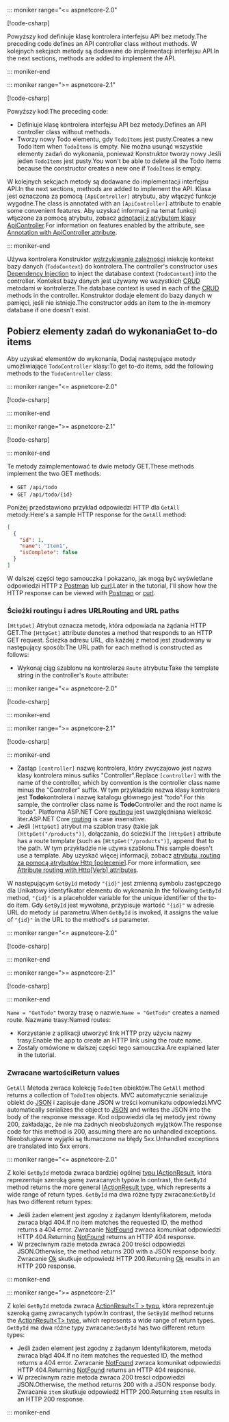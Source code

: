 ::: moniker range="<= aspnetcore-2.0"

[!code-csharp[](../../tutorials/first-web-api/samples/2.0/TodoApi/Controllers/TodoController2.cs?name=snippet_todo1)]

<span data-ttu-id="ef8d0-101">Powyższy kod definiuje klasę kontrolera interfejsu API bez metody.</span><span class="sxs-lookup"><span data-stu-id="ef8d0-101">The preceding code defines an API controller class without methods.</span></span> <span data-ttu-id="ef8d0-102">W kolejnych sekcjach metody są dodawane do implementacji interfejsu API.</span><span class="sxs-lookup"><span data-stu-id="ef8d0-102">In the next sections, methods are added to implement the API.</span></span>

::: moniker-end

::: moniker range=">= aspnetcore-2.1"

[!code-csharp[](../../tutorials/first-web-api/samples/2.1/TodoApi/Controllers/TodoController2.cs?name=snippet_todo1)]

<span data-ttu-id="ef8d0-103">Powyższy kod:</span><span class="sxs-lookup"><span data-stu-id="ef8d0-103">The preceding code:</span></span>

* <span data-ttu-id="ef8d0-104">Definiuje klasę kontrolera interfejsu API bez metody.</span><span class="sxs-lookup"><span data-stu-id="ef8d0-104">Defines an API controller class without methods.</span></span>
* <span data-ttu-id="ef8d0-105">Tworzy nowy Todo elementu, gdy `TodoItems` jest pusty.</span><span class="sxs-lookup"><span data-stu-id="ef8d0-105">Creates a new Todo item when `TodoItems` is empty.</span></span> <span data-ttu-id="ef8d0-106">Nie można usunąć wszystkie elementy zadań do wykonania, ponieważ Konstruktor tworzy nowy Jeśli jeden `TodoItems` jest pusty.</span><span class="sxs-lookup"><span data-stu-id="ef8d0-106">You won't be able to delete all the Todo items because the constructor creates a new one if `TodoItems` is empty.</span></span>

<span data-ttu-id="ef8d0-107">W kolejnych sekcjach metody są dodawane do implementacji interfejsu API.</span><span class="sxs-lookup"><span data-stu-id="ef8d0-107">In the next sections, methods are added to implement the API.</span></span> <span data-ttu-id="ef8d0-108">Klasa jest oznaczona za pomocą `[ApiController]` atrybutu, aby włączyć funkcje wygodne.</span><span class="sxs-lookup"><span data-stu-id="ef8d0-108">The class is annotated with an `[ApiController]` attribute to enable some convenient features.</span></span> <span data-ttu-id="ef8d0-109">Aby uzyskać informacji na temat funkcji włączone za pomocą atrybutu, zobacz [adnotacji z atrybutem klasy ApiController](xref:web-api/index#annotation-with-apicontroller-attribute).</span><span class="sxs-lookup"><span data-stu-id="ef8d0-109">For information on features enabled by the attribute, see [Annotation with ApiController attribute](xref:web-api/index#annotation-with-apicontroller-attribute).</span></span>

::: moniker-end

<span data-ttu-id="ef8d0-110">Używa kontrolera Konstruktor [wstrzykiwanie zależności](xref:fundamentals/dependency-injection) iniekcję kontekst bazy danych (`TodoContext`) do kontrolera.</span><span class="sxs-lookup"><span data-stu-id="ef8d0-110">The controller's constructor uses [Dependency Injection](xref:fundamentals/dependency-injection) to inject the database context (`TodoContext`) into the controller.</span></span> <span data-ttu-id="ef8d0-111">Kontekst bazy danych jest używany we wszystkich [CRUD](https://wikipedia.org/wiki/Create,_read,_update_and_delete) metodami w kontrolerze.</span><span class="sxs-lookup"><span data-stu-id="ef8d0-111">The database context is used in each of the [CRUD](https://wikipedia.org/wiki/Create,_read,_update_and_delete) methods in the controller.</span></span> <span data-ttu-id="ef8d0-112">Konstruktor dodaje element do bazy danych w pamięci, jeśli nie istnieje.</span><span class="sxs-lookup"><span data-stu-id="ef8d0-112">The constructor adds an item to the in-memory database if one doesn't exist.</span></span>

## <a name="get-to-do-items"></a><span data-ttu-id="ef8d0-113">Pobierz elementy zadań do wykonania</span><span class="sxs-lookup"><span data-stu-id="ef8d0-113">Get to-do items</span></span>

<span data-ttu-id="ef8d0-114">Aby uzyskać elementów do wykonania, Dodaj następujące metody umożliwiające `TodoController` klasy:</span><span class="sxs-lookup"><span data-stu-id="ef8d0-114">To get to-do items, add the following methods to the `TodoController` class:</span></span>

::: moniker range="<= aspnetcore-2.0"

[!code-csharp[](../../tutorials/first-web-api/samples/2.0/TodoApi/Controllers/TodoController.cs?name=snippet_GetAll)]

::: moniker-end

::: moniker range=">= aspnetcore-2.1"

[!code-csharp[](../../tutorials/first-web-api/samples/2.1/TodoApi/Controllers/TodoController.cs?name=snippet_GetAll)]

::: moniker-end

<span data-ttu-id="ef8d0-115">Te metody zaimplementować te dwie metody GET.</span><span class="sxs-lookup"><span data-stu-id="ef8d0-115">These methods implement the two GET methods:</span></span>

* `GET /api/todo`
* `GET /api/todo/{id}`

<span data-ttu-id="ef8d0-116">Poniżej przedstawiono przykład odpowiedzi HTTP dla `GetAll` metody:</span><span class="sxs-lookup"><span data-stu-id="ef8d0-116">Here's a sample HTTP response for the `GetAll` method:</span></span>

```json
[
  {
    "id": 1,
    "name": "Item1",
    "isComplete": false
  }
]
```

<span data-ttu-id="ef8d0-117">W dalszej części tego samouczka I pokazano, jak mogą być wyświetlane odpowiedzi HTTP z [Postman](https://www.getpostman.com/) lub [curl](https://curl.haxx.se/docs/manpage.html).</span><span class="sxs-lookup"><span data-stu-id="ef8d0-117">Later in the tutorial, I'll show how the HTTP response can be viewed with [Postman](https://www.getpostman.com/) or [curl](https://curl.haxx.se/docs/manpage.html).</span></span>

### <a name="routing-and-url-paths"></a><span data-ttu-id="ef8d0-118">Ścieżki routingu i adres URL</span><span class="sxs-lookup"><span data-stu-id="ef8d0-118">Routing and URL paths</span></span>

<span data-ttu-id="ef8d0-119">`[HttpGet]` Atrybut oznacza metodę, która odpowiada na żądania HTTP GET.</span><span class="sxs-lookup"><span data-stu-id="ef8d0-119">The `[HttpGet]` attribute denotes a method that responds to an HTTP GET request.</span></span> <span data-ttu-id="ef8d0-120">Ścieżka adresu URL, dla każdej z metod jest zbudowany w następujący sposób:</span><span class="sxs-lookup"><span data-stu-id="ef8d0-120">The URL path for each method is constructed as follows:</span></span>

* <span data-ttu-id="ef8d0-121">Wykonaj ciąg szablonu na kontrolerze `Route` atrybutu:</span><span class="sxs-lookup"><span data-stu-id="ef8d0-121">Take the template string in the controller's `Route` attribute:</span></span>

::: moniker range="<= aspnetcore-2.0"

[!code-csharp[](../../tutorials/first-web-api/samples/2.0/TodoApi/Controllers/TodoController.cs?name=TodoController&highlight=3)]

::: moniker-end

::: moniker range=">= aspnetcore-2.1"

[!code-csharp[](../../tutorials/first-web-api/samples/2.1/TodoApi/Controllers/TodoController.cs?name=TodoController&highlight=3)]

::: moniker-end

* <span data-ttu-id="ef8d0-122">Zastąp `[controller]` nazwę kontrolera, który zwyczajowo jest nazwa klasy kontrolera minus sufiks "Controller".</span><span class="sxs-lookup"><span data-stu-id="ef8d0-122">Replace `[controller]` with the name of the controller, which by convention is the controller class name minus the "Controller" suffix.</span></span> <span data-ttu-id="ef8d0-123">W tym przykładzie nazwa klasy kontrolera jest **Todo**kontrolera i nazwę katalogu głównego jest "todo".</span><span class="sxs-lookup"><span data-stu-id="ef8d0-123">For this sample, the controller class name is **Todo**Controller and the root name is "todo".</span></span> <span data-ttu-id="ef8d0-124">Platforma ASP.NET Core [routingu](xref:mvc/controllers/routing) jest uwzględniana wielkość liter.</span><span class="sxs-lookup"><span data-stu-id="ef8d0-124">ASP.NET Core [routing](xref:mvc/controllers/routing) is case insensitive.</span></span>
* <span data-ttu-id="ef8d0-125">Jeśli `[HttpGet]` atrybut ma szablon trasy (takie jak `[HttpGet("/products")]`, dołączania, do ścieżki.</span><span class="sxs-lookup"><span data-stu-id="ef8d0-125">If the `[HttpGet]` attribute has a route template (such as `[HttpGet("/products")]`, append that to the path.</span></span> <span data-ttu-id="ef8d0-126">W tym przykładzie nie używa szablonu.</span><span class="sxs-lookup"><span data-stu-id="ef8d0-126">This sample doesn't use a template.</span></span> <span data-ttu-id="ef8d0-127">Aby uzyskać więcej informacji, zobacz [atrybutu, routing za pomocą atrybutów Http [polecenie]](xref:mvc/controllers/routing#attribute-routing-with-httpverb-attributes).</span><span class="sxs-lookup"><span data-stu-id="ef8d0-127">For more information, see [Attribute routing with Http[Verb] attributes](xref:mvc/controllers/routing#attribute-routing-with-httpverb-attributes).</span></span>

<span data-ttu-id="ef8d0-128">W następującym `GetById` metody `"{id}"` jest zmienną symbolu zastępczego dla Unikatowy identyfikator elementu do wykonania.</span><span class="sxs-lookup"><span data-stu-id="ef8d0-128">In the following `GetById` method, `"{id}"` is a placeholder variable for the unique identifier of the to-do item.</span></span> <span data-ttu-id="ef8d0-129">Gdy `GetById` jest wywołana, przypisuje wartość `"{id}"` w adresie URL do metody `id` parametru.</span><span class="sxs-lookup"><span data-stu-id="ef8d0-129">When `GetById` is invoked, it assigns the value of `"{id}"` in the URL to the method's `id` parameter.</span></span>

::: moniker range="<= aspnetcore-2.0"

[!code-csharp[](../../tutorials/first-web-api/samples/2.0/TodoApi/Controllers/TodoController.cs?name=snippet_GetByID&highlight=1-2)]

::: moniker-end

::: moniker range=">= aspnetcore-2.1"

[!code-csharp[](../../tutorials/first-web-api/samples/2.1/TodoApi/Controllers/TodoController.cs?name=snippet_GetByID&highlight=1-2)]

::: moniker-end

<span data-ttu-id="ef8d0-130">`Name = "GetTodo"` tworzy trasę o nazwie.</span><span class="sxs-lookup"><span data-stu-id="ef8d0-130">`Name = "GetTodo"` creates a named route.</span></span> <span data-ttu-id="ef8d0-131">Nazwane trasy:</span><span class="sxs-lookup"><span data-stu-id="ef8d0-131">Named routes:</span></span>

* <span data-ttu-id="ef8d0-132">Korzystanie z aplikacji utworzyć link HTTP przy użyciu nazwy trasy.</span><span class="sxs-lookup"><span data-stu-id="ef8d0-132">Enable the app to create an HTTP link using the route name.</span></span>
* <span data-ttu-id="ef8d0-133">Zostały omówione w dalszej części tego samouczka.</span><span class="sxs-lookup"><span data-stu-id="ef8d0-133">Are explained later in the tutorial.</span></span>

### <a name="return-values"></a><span data-ttu-id="ef8d0-134">Zwracane wartości</span><span class="sxs-lookup"><span data-stu-id="ef8d0-134">Return values</span></span>

<span data-ttu-id="ef8d0-135">`GetAll` Metoda zwraca kolekcję `TodoItem` obiektów.</span><span class="sxs-lookup"><span data-stu-id="ef8d0-135">The `GetAll` method returns a collection of `TodoItem` objects.</span></span> <span data-ttu-id="ef8d0-136">MVC automatycznie serializuje obiekt do [JSON](https://www.json.org/) i zapisuje dane JSON w treści komunikatu odpowiedzi.</span><span class="sxs-lookup"><span data-stu-id="ef8d0-136">MVC automatically serializes the object to [JSON](https://www.json.org/) and writes the JSON into the body of the response message.</span></span> <span data-ttu-id="ef8d0-137">Kod odpowiedzi dla tej metody jest równy 200, zakładając, że nie ma żadnych nieobsłużonych wyjątków.</span><span class="sxs-lookup"><span data-stu-id="ef8d0-137">The response code for this method is 200, assuming there are no unhandled exceptions.</span></span> <span data-ttu-id="ef8d0-138">Nieobsługiwane wyjątki są tłumaczone na błędy 5xx.</span><span class="sxs-lookup"><span data-stu-id="ef8d0-138">Unhandled exceptions are translated into 5xx errors.</span></span>

::: moniker range="<= aspnetcore-2.0"

<span data-ttu-id="ef8d0-139">Z kolei `GetById` metoda zwraca bardziej ogólnej [typu IActionResult](xref:web-api/action-return-types#iactionresult-type), która reprezentuje szeroką gamę zwracanych typów.</span><span class="sxs-lookup"><span data-stu-id="ef8d0-139">In contrast, the `GetById` method returns the more general [IActionResult type](xref:web-api/action-return-types#iactionresult-type), which represents a wide range of return types.</span></span> <span data-ttu-id="ef8d0-140">`GetById` ma dwa różne typy zwracane:</span><span class="sxs-lookup"><span data-stu-id="ef8d0-140">`GetById` has two different return types:</span></span>

* <span data-ttu-id="ef8d0-141">Jeśli żaden element jest zgodny z żądanym Identyfikatorem, metoda zwraca błąd 404.</span><span class="sxs-lookup"><span data-stu-id="ef8d0-141">If no item matches the requested ID, the method returns a 404 error.</span></span> <span data-ttu-id="ef8d0-142">Zwracanie [NotFound](/dotnet/api/microsoft.aspnetcore.mvc.controllerbase.notfound) zwraca komunikat odpowiedzi HTTP 404.</span><span class="sxs-lookup"><span data-stu-id="ef8d0-142">Returning [NotFound](/dotnet/api/microsoft.aspnetcore.mvc.controllerbase.notfound) returns an HTTP 404 response.</span></span>
* <span data-ttu-id="ef8d0-143">W przeciwnym razie metoda zwraca 200 treści odpowiedzi JSON.</span><span class="sxs-lookup"><span data-stu-id="ef8d0-143">Otherwise, the method returns 200 with a JSON response body.</span></span> <span data-ttu-id="ef8d0-144">Zwracanie [Ok](/dotnet/api/microsoft.aspnetcore.mvc.controllerbase.ok) skutkuje odpowiedź HTTP 200.</span><span class="sxs-lookup"><span data-stu-id="ef8d0-144">Returning [Ok](/dotnet/api/microsoft.aspnetcore.mvc.controllerbase.ok) results in an HTTP 200 response.</span></span>

::: moniker-end

::: moniker range=">= aspnetcore-2.1"

<span data-ttu-id="ef8d0-145">Z kolei `GetById` metoda zwraca [ActionResult\<T > typu](xref:web-api/action-return-types#actionresultt-type), która reprezentuje szeroką gamę zwracanych typów.</span><span class="sxs-lookup"><span data-stu-id="ef8d0-145">In contrast, the `GetById` method returns the [ActionResult\<T> type](xref:web-api/action-return-types#actionresultt-type), which represents a wide range of return types.</span></span> <span data-ttu-id="ef8d0-146">`GetById` ma dwa różne typy zwracane:</span><span class="sxs-lookup"><span data-stu-id="ef8d0-146">`GetById` has two different return types:</span></span>

* <span data-ttu-id="ef8d0-147">Jeśli żaden element jest zgodny z żądanym Identyfikatorem, metoda zwraca błąd 404.</span><span class="sxs-lookup"><span data-stu-id="ef8d0-147">If no item matches the requested ID, the method returns a 404 error.</span></span> <span data-ttu-id="ef8d0-148">Zwracanie [NotFound](/dotnet/api/microsoft.aspnetcore.mvc.controllerbase.notfound) zwraca komunikat odpowiedzi HTTP 404.</span><span class="sxs-lookup"><span data-stu-id="ef8d0-148">Returning [NotFound](/dotnet/api/microsoft.aspnetcore.mvc.controllerbase.notfound) returns an HTTP 404 response.</span></span>
* <span data-ttu-id="ef8d0-149">W przeciwnym razie metoda zwraca 200 treści odpowiedzi JSON.</span><span class="sxs-lookup"><span data-stu-id="ef8d0-149">Otherwise, the method returns 200 with a JSON response body.</span></span> <span data-ttu-id="ef8d0-150">Zwracanie `item` skutkuje odpowiedź HTTP 200.</span><span class="sxs-lookup"><span data-stu-id="ef8d0-150">Returning `item` results in an HTTP 200 response.</span></span>

::: moniker-end
